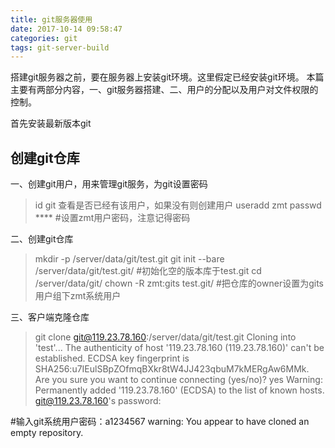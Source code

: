 ```yaml
---
title: git服务器使用
date: 2017-10-14 09:58:47
categories: git
tags: git-server-build
---
```

搭建git服务器之前，要在服务器上安装git环境。这里假定已经安装git环境。
本篇主要有两部分内容，一、git服务器搭建、二、用户的分配以及用户对文件权限的控制。

首先安装最新版本git

## 创建git仓库

一、创建git用户，用来管理git服务，为git设置密码
> id git
查看是否已经有该用户，如果没有则创建用户
> useradd zmt
> passwd **** #设置zmt用户密码，注意记得密码

二、创建git仓库
> mkdir -p /server/data/git/test.git
> git init --bare /server/data/git/test.git/ #初始化空的版本库于test.git
> cd /server/data/git/
> chown -R zmt:gits test.git/ #把仓库的owner设置为gits用户组下zmt系统用户

三、客户端克隆仓库
>  git clone git@119.23.78.160:/server/data/git/test.git
Cloning into 'test'...
The authenticity of host '119.23.78.160 (119.23.78.160)' can't be established.
ECDSA key fingerprint is SHA256:u7IEulSBpZOfmqBXkr8tW4JJ423qbuM7kMERgAw6MMk.
Are you sure you want to continue connecting (yes/no)? yes
Warning: Permanently added '119.23.78.160' (ECDSA) to the list of known hosts.
git@119.23.78.160's password:

#输入git系统用户密码：a1234567
warning: You appear to have cloned an empty repository.